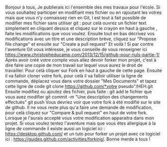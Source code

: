 Bonjour à tous, Je publierais ici l'ensemble des mes travaux pour l'école.  Si vous souhaitez participer en modifiant mes fichier ou en rajoutant les votres mais que vous n'y connaissez rien en Git, l est tout à fait possible de modifier mes fichier sans utiliser git : pour celà ouvrez un fichier text simplement en cliquant dessus et cliquez sur le crayon en haut à gauche , faite les modifications que vous voulez. Ensuite tout en bas décrivez vos modifications avec un titre et une description brève, cliquez sur "Propose file change" et ensuite sur "Create a pull request" Et voilà !  Si par contre l'aventure Git vous intéresse, je vous conseille de vous renseigner ici https://www.christopheducamp.com/2013/12/15/github-pour-nuls-partie-1/  Après avoir créé votre compte vous allez devoir forker mon projet, c'est à dire faire une copie de mon travail sur lequel vous aurez le droit de travailler. Pour celà cliquer sur Fork en haut à gauche de cette page.  Ensuite il va falloir cloner votre fork, pour celà il va falloir utiliser la ligne de commande, déplacez vous dans votre dossier "Mes Documents" et tapez cette ligne de code  git clone https://github.com/*votre pseudo"/HEH.git  Ensuite modifiez ou ajoutez des fichier, puis faite :  git add le fichier que vous avez modifier  git commit -m "Une description des changements effectués"  git push  Vous devriez voir que votre fork à été modifié sur le site de github. Il ne vous reste plus qu'a faire une demande de modification, pour celà cliquez sur "Compare & pull request" en haut de votre fork. Lorsque je l'aurais accepté vous votre modification apparaitra dans mon projet.  Si vous voulez tentez l'aventure mais que vous êtes allergique à la ligne de commande il existe aussi un logiciel ici : https://desktop.github.com/ et un tuto pour forker un projet avec ce logiciel ici : https://guides.github.com/activities/forking/.  Bonne merde à tous !
